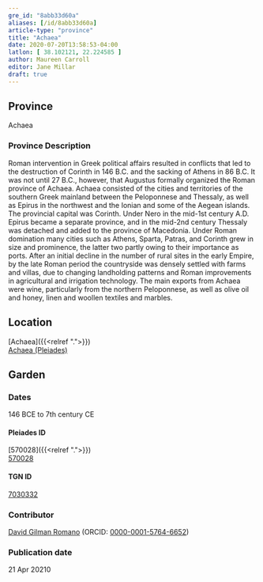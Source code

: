 ```yaml
---
gre_id: "8abb33d60a"
aliases: [/id/8abb33d60a]
article-type: "province"
title: "Achaea"
date: 2020-07-20T13:58:53-04:00
latlon: [ 38.102121, 22.224585 ]
author: Maureen Carroll
editor: Jane Millar
draft: true
---
```


## Province

Achaea

### Province Description

Roman intervention in Greek political affairs resulted in conflicts that led to the destruction of Corinth in 146 B.C. and the sacking of Athens in 86 B.C. It was not until 27 B.C., however, that Augustus formally organized the Roman province of Achaea. Achaea consisted of the cities and territories of the southern Greek mainland between the Peloponnese and Thessaly, as well as Epirus in the northwest and the Ionian and some of the Aegean islands.
The provincial capital was Corinth. Under Nero in the mid-1st century A.D. Epirus became a separate province, and in the mid-2nd century Thessaly was detached and added to the province of Macedonia. Under Roman domination many cities such as Athens, Sparta, Patras, and Corinth grew in size and prominence, the latter two partly owing to their importance as ports.  After an initial decline in the number of rural sites in the early Empire, by the late Roman period the countryside was densely settled with farms and villas, due to changing landholding patterns and Roman improvements in agricultural and irrigation technology. The main exports from Achaea were wine, particularly from the northern Peloponnese, as well as olive oil and honey, linen and woollen textiles and marbles.


## Location

[Achaea]({{<relref ".">}}) \
[Achaea (Pleiades)](https://pleiades.stoa.org/places/570028)

<!--### Location Description-->

<!-- LEAVE THIS BLANK FOR NOW -->

<!--## Sublocation-->

<!--
[AREA WITHIN LOCATION, LIKE “PALATINE HILL”](GEOREFERENCE LINK)
A sublocation is any area larger than an individual garden, but located within a location. I would always try to include a link to a controlled vocabulary here if possible. This ID may well be different from the Garden ID, e.g., Pompeii versus a Garden in one of the houses which has its own Pleiades ID.
-->

<!--### Sublocation Description-->

<!-- DESCRIPTION -->

## Garden
<!-- List of gardens in province -->
<!-- May be left blank for now -->


### Dates

146 BCE to 7th century CE

<!--#### Periodo ID-->

<!-- [PERIODO_ID](https://pleiades.stoa.org/places/PLEIADES_ID) -->

#### Pleiades ID

[570028]({{<relref ".">}}) \
[570028](https://pleiades.stoa.org/places/570028)

#### TGN ID

[7030332](http://vocab.getty.edu/page/tgn/7030332)

### Contributor

[David Gilman Romano](https://anthropology.arizona.edu/user/david-gilman-romano) (ORCID: [0000-0001-5764-6652](https://orcid.org/0000-0001-5764-6652))

### Publication date


21 Apr 20210